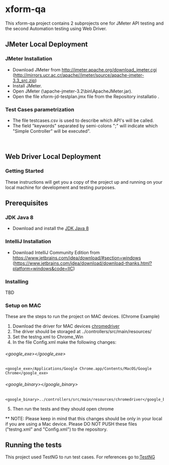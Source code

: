 # xform-qa
This xform-qa project contains 2 subprojects one for JMeter API testing and the second Automation testing using Web Driver.
## JMeter Local Deployment
### JMeter Installation
* Download JMeter from http://jmeter.apache.org/download_jmeter.cgi (http://mirrors.ucr.ac.cr/apache//jmeter/source/apache-jmeter-3.3_src.zip)
* Install JMeter.
* Open JMeter (\apache-jmeter-3.2\bin\ApacheJMeter.jar).
* Open the file xform-jd-testplan.jmx file from the Repository installatio .

### Test Cases parametrization
* The file testcases.csv is used to describe which API's will be called.
* The field "keywords" separated by semi-colons ";" will indicate which "Simple Controller" will be executed". 
<br>

## Web Driver Local Deployment

### Getting Started
These instructions will get you a copy of the project up and running on your local machine for development and testing purposes.

## Prerequisites

### JDK Java 8
* Download and install the [JDK Java 8](http://www.oracle.com/technetwork/java/javase/downloads/jdk8-downloads-2133151.html)

### IntelliJ Installation
* Download IntelliJ Community Edition from https://www.jetbrains.com/idea/download/#section=windows (https://www.jetbrains.com/idea/download/download-thanks.html?platform=windows&code=IIC)

### Installing

TBD

### Setup on MAC 
These are the steps to run the project on MAC devices. (Chrome Example)
1. Download the driver for MAC devices [chromedriver](http://chromedriver.chromium.org/)
2. The driver should be storaged at ../controllers/src/main/resources/
3. Set the testng.xml to Chrome_Win
4. In the file Config.xml make the following changes:

###### <google_exe></google_exe>
```
<google_exe>/Applications/Google Chrome.app/Contents/MacOS/Google Chrome</google_exe>
```
###### <google_binary></google_binary>
```
<google_binary>../controllers/src/main/resources/chromedriver</google_binary>
```
5. Then run the tests and they should open chrome 

** NOTE: Please keep in mind that this changes should be only in your local if you are using a Mac device. Please DO NOT PUSH these files ("testng.xml" and "Config.xml") to the repository.
 
## Running the tests
This project used TestNG to run test cases. For references go to:[TestNG](http://testng.org/doc/selenium.html)
